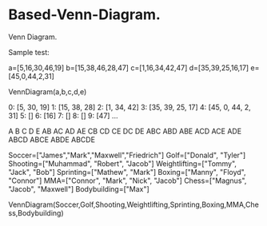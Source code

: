 # Based-Venn-Diagram.
Venn Diagram.

Sample test:

a=[5,16,30,46,19]
b=[15,38,46,28,47]
c=[1,16,34,42,47]
d=[35,39,25,16,17]
e=[45,0,44,2,31]

VennDiagram(a,b,c,d,e)

0: [5, 30, 19] 
1: [15, 38, 28] 
2: [1, 34, 42]
3: [35, 39, 25, 17]
4: [45, 0, 44, 2, 31]
5: []
6: [16]
7: []
8: []
9: [47]
...

A
B
C
D
E
AB
AC
AD
AE
CB
CD
CE
DC
DE
ABC
ABD
ABE
ACD
ACE
ADE
ABCD
ABCE
ABDE
ABCDE



Soccer=["James","Mark","Maxwell","Friedrich"]
Golf=["Donald", "Tyler"]
Shooting=["Muhammad", "Robert", "Jacob"]
Weightlifting=["Tommy", "Jack", "Bob"]
Sprinting=["Mathew", "Mark"]
Boxing=["Manny", "Floyd", "Connor"]
MMA=["Connor", "Mark", "Nick", "Jacob"]
Chess=["Magnus", "Jacob", "Maxwell"]
Bodybuilding=["Max"]

VennDiagram(Soccer,Golf,Shooting,Weightlifting,Sprinting,Boxing,MMA,Chess,Bodybuilding)
